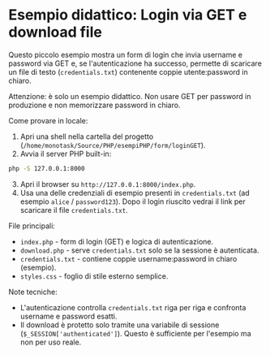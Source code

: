 # Esempio didattico: Login via GET e download file

Questo piccolo esempio mostra un form di login che invia username e password via GET e, se l'autenticazione ha successo, permette di scaricare un file di testo (`credentials.txt`) contenente coppie utente:password in chiaro.

Attenzione: è solo un esempio didattico. Non usare GET per password in produzione e non memorizzare password in chiaro.

Come provare in locale:

1. Apri una shell nella cartella del progetto (`/home/monotask/Source/PHP/esempiPHP/form/loginGET`).
2. Avvia il server PHP built-in:

```bash
php -S 127.0.0.1:8000
```

3. Apri il browser su `http://127.0.0.1:8000/index.php`.
4. Usa una delle credenziali di esempio presenti in `credentials.txt` (ad esempio `alice` / `password123`). Dopo il login riuscito vedrai il link per scaricare il file `credentials.txt`.

File principali:
- `index.php` - form di login (GET) e logica di autenticazione.
- `download.php` - serve `credentials.txt` solo se la sessione è autenticata.
- `credentials.txt` - contiene coppie username:password in chiaro (esempio).
- `styles.css` - foglio di stile esterno semplice.

Note tecniche:
- L'autenticazione controlla `credentials.txt` riga per riga e confronta username e password esatti.
- Il download è protetto solo tramite una variabile di sessione (`$_SESSION['authenticated']`). Questo è sufficiente per l'esempio ma non per uso reale.
